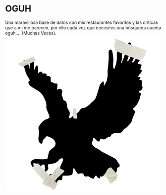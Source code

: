 # OGUH
Una maravillosa base de datos con mis restaurantes favoritos y las criticas que a mi me parecen, por ello cada vez que necesites una búsqueda cuenta oguh.... (Muchas Veces).
![Logo del proyecto](./imagenes/Aguila_Logo.png)

